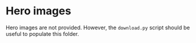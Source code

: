 # Hero images

Hero images are not provided. However, the `download.py` script should be useful to populate this folder.
